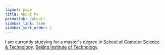 ```yaml
---
layout: page
title: About Me
permalink: /about/
sidebar_link: true
sidebar_sort_order: 1
---
```


I am currently studying for a master's degree in <a href="http://www.cs.bit.edu.cn">School of Compter Science & Technology</a>, <a href="http://www.vit.edu.cn">Beijing Institute of Technology</a>.
